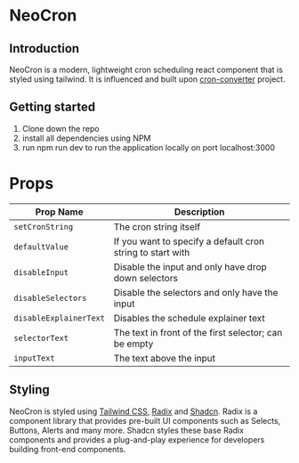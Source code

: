 # NeoCron

## Introduction

NeoCron is a modern, lightweight cron scheduling react component that is styled using tailwind. It is influenced and built upon [cron-converter](https://github.com/roccivic/cron-converter) project.

## Getting started

1. Clone down the repo
2. install all dependencies using NPM
3. run npm run dev to run the application locally on port localhost:3000

# Props

| Prop Name            | Description                                                        |
|----------------------|--------------------------------------------------------------------|
| `setCronString`      | The cron string itself                                             |
| `defaultValue`       | If you want to specify a default cron string to start with          |
| `disableInput`       | Disable the input and only have drop down selectors                |
| `disableSelectors`   | Disable the selectors and only have the input                      |
| `disableExplainerText`| Disables the schedule explainer text                               |
| `selectorText`       | The text in front of the first selector; can be empty              |
| `inputText`          | The text above the input                                           |


## Styling

NeoCron is styled using [Tailwind CSS](https://tailwindcss.com/), [Radix](https://www.radix-ui.com/) and [Shadcn](https://ui.shadcn.com/). Radix is a component library that provides pre-built UI components such as Selects, Buttons, Alerts and many more. Shadcn styles these base Radix components and provides a plug-and-play experience for developers building front-end components.
